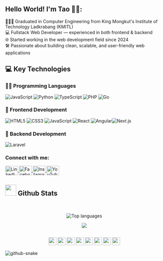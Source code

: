 
## Hello World! I'm Tao 👋🏼:

🧑🏼‍🎓 Graduated in Computer Engineering from King Mongkut's Institute of Technology Ladkrabang (KMITL)  
💻 Fullstack Web Developer — experienced in both frontend & backend  
🌐 Started working in the web development field since 2024  
🛠 Passionate about building clean, scalable, and user-friendly web applications


## 💻 **Key Technologies**

### 🧑‍💻 Programming Languages

![JavaScript](https://img.shields.io/badge/JavaScript-F7DF1E?style=for-the-badge&logo=javascript&logoColor=black) ![Python](https://img.shields.io/badge/Python-3776AB?style=for-the-badge&logo=python&logoColor=white) ![TypeScript](https://img.shields.io/badge/TypeScript-007ACC?style=for-the-badge&logo=typescript&logoColor=white) ![PHP](https://img.shields.io/badge/PHP-777BB4?style=for-the-badge&logo=php&logoColor=white) ![Go](https://img.shields.io/badge/Go-00ADD8?style=for-the-badge&logo=go&logoColor=white) 

### 🎨 Frontend Development

![HTML5](https://img.shields.io/badge/HTML5-E34F26?style=for-the-badge&logo=html5&logoColor=white) ![CSS3](https://img.shields.io/badge/CSS3-1572B6?style=for-the-badge&logo=css3&logoColor=white) ![JavaScript](https://img.shields.io/badge/JavaScript-F7DF1E?style=for-the-badge&logo=javascript&logoColor=black) ![React](https://img.shields.io/badge/React-61DAFB?style=for-the-badge&logo=react&logoColor=black) ![Angular](https://img.shields.io/badge/Angular-DD0031?style=for-the-badge&logo=angular&logoColor=white)![Next.js](https://img.shields.io/badge/Next.js-000000?style=for-the-badge&logo=next.js&logoColor=white)

### 🔨 Backend Development

![Laravel](https://img.shields.io/badge/Laravel-FF2D20?style=for-the-badge&logo=laravel&logoColor=white)


<h3 align="left">Connect with me:</h3>

<p align="left">
  <a href="https://www.linkedin.com/in/ratchapol-rujiwach" target="_blank">
    <img align="center" src="https://raw.githubusercontent.com/rahuldkjain/github-profile-readme-generator/master/src/images/icons/Social/linked-in-alt.svg" alt="LinkedIn - yasirshahzad18" height="30" width="40" />
  </a>
  <a href="https://www.facebook.com/ratchapol.rujiwach.9" target="_blank">
    <img align="center" src="https://raw.githubusercontent.com/rahuldkjain/github-profile-readme-generator/master/src/images/icons/Social/facebook.svg" alt="Facebook - aaa" height="30" width="40" />
  </a>
  <a href="https://www.instagram.com/tttaaooo" target="_blank">
    <img align="center" src="https://raw.githubusercontent.com/rahuldkjain/github-profile-readme-generator/master/src/images/icons/Social/instagram.svg" alt="Instagram - mastermind.pk" height="30" width="40" />
  </a>
  <a href="https://www.youtube.com/@ratchapolrujiwach4801" target="_blank">
    <img align="center" src="https://raw.githubusercontent.com/rahuldkjain/github-profile-readme-generator/master/src/images/icons/Social/youtube.svg" alt="YouTube - cc" height="30" width="40" />
  </a>
</p>


## <img src="https://media.giphy.com/media/iY8CRBdQXODJSCERIr/giphy.gif" width="35"><b> Github Stats </b>

<p align="center">
  <!-- <img src="https://bad-apple-github-readme.vercel.app/api?username=rratchapol&show_icons=true&count_private=true&line_height=20&icon_color=00b3ff&theme=blue-green&title_color=00b3ff" alt="GitHub stats" /> -->
  <br>
<!--   <img src="https://streak-stats.demolab.com/?user=rratchapol&count_private=true&theme=blue-green&title_color=00b3ff" alt="Current streak" /> -->
  <br>
  <img src="https://github-readme-mwendwa.vercel.app/api/top-langs/?username=rratchapol&layout=compact&count_private=true&theme=blue-green&title_color=00b3ff" alt="Top languages" />
</p>






<p align="center">
     <img src="https://capsule-render.vercel.app/api?type=waving&color=gradient&height=100&section=footer"/>
</p>

<p align="center" style="margin-top: 30px;">
    <img src="https://emojis.slackmojis.com/emojis/images/1598364417/10264/partykeanu.gif" width="25" height="25"/> 
    <img src="https://emojis.slackmojis.com/emojis/images/1450319445/43/mario.gif" width="25" height="25"/> 
    <img src="https://emojis.slackmojis.com/emojis/images/1450372448/149/sonic.gif" width="25" height="25"/> 
    <img src="https://emojis.slackmojis.com/emojis/images/1450458551/184/nyancat_big.gif" width="25" height="25"/> 
    <img src="https://emojis.slackmojis.com/emojis/images/1450785773/250/mega.gif" width="25" height="25"/> 
    <img src="https://emojis.slackmojis.com/emojis/images/1578512858/7452/danceydoge.gif" width="25" height="25"/>
    <img src="https://emojis.slackmojis.com/emojis/images/1460579133/354/doom_look.gif" width="25" height="25"/>
    <img src="https://emojis.slackmojis.com/emojis/images/1460579188/357/doom_lost_soul.gif" width="25" height="25"/> 
</p>


<picture>
  <source media="(prefers-color-scheme: dark)" srcset="https://raw.githubusercontent.com/tobiasmeyhoefer/tobiasmeyhoefer/output/github-snake-dark.svg" />
  <source media="(prefers-color-scheme: light)" srcset="https://raw.githubusercontent.com/tobiasmeyhoefer/tobiasmeyhoefer/output/github-snake.svg" />
  <img alt="github-snake" src="https://raw.githubusercontent.com/tobiasmeyhoefer/tobiasmeyhoefer/output/github-snake.svg" />
</picture>
